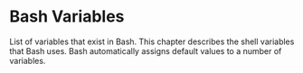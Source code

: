 # Bash Variables

List of variables that exist in Bash. This chapter describes the shell variables that Bash uses.  Bash automatically assigns default values to a number of variables.